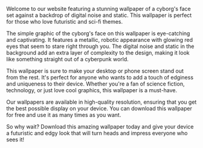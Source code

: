 <!--
Write me content for website with wallpaper "A wallpaper with a simple graphic of a cyborg's face, against a background of digital noise and static."
-->

<!--font:Montserrat.-->

Welcome to our website featuring a stunning wallpaper of a cyborg's face set against a backdrop of digital noise and static. This wallpaper is perfect for those who love futuristic and sci-fi themes.

The simple graphic of the cyborg's face on this wallpaper is eye-catching and captivating. It features a metallic, robotic appearance with glowing red eyes that seem to stare right through you. The digital noise and static in the background add an extra layer of complexity to the design, making it look like something straight out of a cyberpunk world.

This wallpaper is sure to make your desktop or phone screen stand out from the rest. It's perfect for anyone who wants to add a touch of edginess and uniqueness to their device. Whether you're a fan of science fiction, technology, or just love cool graphics, this wallpaper is a must-have.

Our wallpapers are available in high-quality resolution, ensuring that you get the best possible display on your device. You can download this wallpaper for free and use it as many times as you want.

So why wait? Download this amazing wallpaper today and give your device a futuristic and edgy look that will turn heads and impress everyone who sees it!
